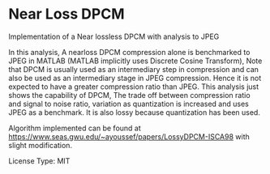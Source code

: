 # Near Loss DPCM
Implementation of a Near lossless DPCM with analysis to JPEG

In this analysis, A nearloss DPCM compression alone is benchmarked to JPEG in MATLAB (MATLAB implicitly uses Discrete Cosine Transform), 
Note that DPCM is usually used as an intermediary step in compression and can also be used as an intermediary stage in JPEG compression. 
Hence it is not expected to have a greater compression ratio than JPEG.
This analysis just shows the capability of DPCM, The trade off between compression ratio and signal to noise ratio, 
variation as quantization is increased and uses JPEG as a benchmark.
It is also lossy because quantization has been used.

Algorithm implemented can be found at https://www.seas.gwu.edu/~ayoussef/papers/LossyDPCM-ISCA98 with slight modification.

License Type: MIT
